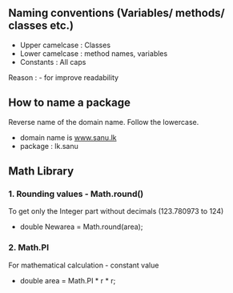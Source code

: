 ## Naming conventions  (Variables/ methods/ classes etc.)

- Upper camelcase : Classes
- Lower camelcase : method names, variables
- Constants : All caps

Reason : - for improve readability

## How to name a package

Reverse name of the domain name. Follow the lowercase.

- domain name is www.sanu.lk
- package : lk.sanu

## Math Library 

### 1. Rounding values - Math.round()

 To get only the Integer part without decimals (123.780973 to 124)
* double Newarea = Math.round(area);

### 2. Math.PI

For mathematical calculation - constant value
 
* double area = Math.PI * r * r;
 